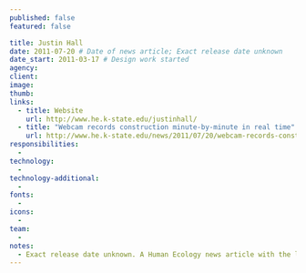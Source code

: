 ```yaml
---
published: false
featured: false

title: Justin Hall
date: 2011-07-20 # Date of news article; Exact release date unknown
date_start: 2011-03-17 # Design work started
agency:
client:
image:
thumb:
links:
  - title: Website
    url: http://www.he.k-state.edu/justinhall/
  - title: "Webcam records construction minute-by-minute in real time"
    url: http://www.he.k-state.edu/news/2011/07/20/webcam-records-construction-minute-by-minute-in-real-time/
responsibilities:
  -
technology:
  -
technology-additional:
  -
fonts:
  -
icons:
  -
team:
  -
notes:
  - Exact release date unknown. A Human Ecology news article with the link was released on July 20, 2011. One set of backup files are dated September 30, 2011.
---
```

